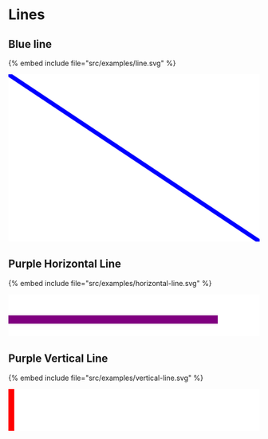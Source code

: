 # Lines

## Blue line

{% embed include file="src/examples/line.svg" %}

![A line](../examples/line.svg)

## Purple Horizontal Line

{% embed include file="src/examples/horizontal-line.svg" %}

![A horizontal line](../examples/horizontal-line.svg)

## Purple Vertical Line

{% embed include file="src/examples/vertical-line.svg" %}

![A vertical line](../examples/vertical-line.svg)


